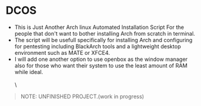 # DCOS
- This is Just Another Arch linux  Automated Installation Script For the people that don't want to bother installing Arch from scratch in terminal.
- The script will be usefull specifically for  installing Arch  and configuring for pentesting including BlackArch tools and a lightweight desktop environment such as MATE or XFCE4.
- I will  add one another option to use openbox as the window manager also for those who want their system to use the least amount of RAM while ideal. 
\
\
\
> NOTE: UNFINISHED PROJECT.(work in progress)
